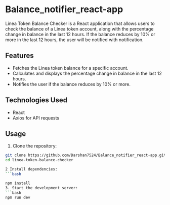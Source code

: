 # Balance_notifier_react-app
Linea Token Balance Checker is a React application that allows users to check the balance of a Linea token account, along with the percentage change in balance in the last 12 hours. If the balance reduces by 10% or more in the last 12 hours, the user will be notified with  notification.

## Features

- Fetches the Linea token balance for a specific account.
- Calculates and displays the percentage change in balance in the last 12 hours.
- Notifies the user if the balance reduces by 10% or more.

## Technologies Used

- React
- Axios for API requests

## Usage

1. Clone the repository:

```bash
git clone https://github.com/Darshan7524/Balance_notifier_react-app.git
cd linea-token-balance-checker

2 Install dependencies:
```bash

npm install
3. Start the development server:
```bash
npm run dev

